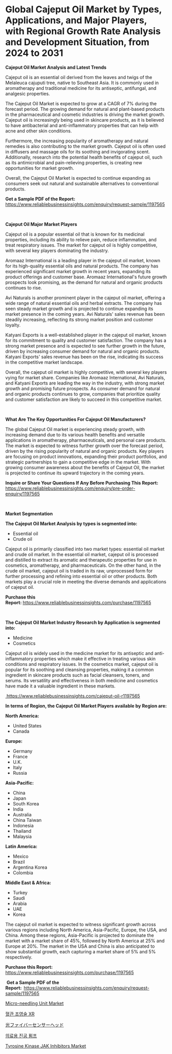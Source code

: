 <p><h1>Global Cajeput Oil Market by Types, Applications, and Major Players, with Regional Growth Rate Analysis and Development Situation, from 2024 to 2031</h1></p><p><strong>Cajeput Oil Market Analysis and Latest Trends</strong></p>
<p><p>Cajeput oil is an essential oil derived from the leaves and twigs of the Melaleuca cajuputi tree, native to Southeast Asia. It is commonly used in aromatherapy and traditional medicine for its antiseptic, antifungal, and analgesic properties.</p><p>The Cajeput Oil Market is expected to grow at a CAGR of 7% during the forecast period. The growing demand for natural and plant-based products in the pharmaceutical and cosmetic industries is driving the market growth. Cajeput oil is increasingly being used in skincare products, as it is believed to have antibacterial and anti-inflammatory properties that can help with acne and other skin conditions.</p><p>Furthermore, the increasing popularity of aromatherapy and natural remedies is also contributing to the market growth. Cajeput oil is often used in diffusers and massage oils for its soothing and invigorating scent. Additionally, research into the potential health benefits of cajeput oil, such as its antimicrobial and pain-relieving properties, is creating new opportunities for market growth.</p><p>Overall, the Cajeput Oil Market is expected to continue expanding as consumers seek out natural and sustainable alternatives to conventional products.</p></p>
<p><strong>Get a Sample PDF of the Report:&nbsp;</strong> <a href="https://www.reliablebusinessinsights.com/enquiry/request-sample/1197565">https://www.reliablebusinessinsights.com/enquiry/request-sample/1197565</a></p>
<p>&nbsp;</p>
<p><strong>Cajeput Oil Major Market Players</strong></p>
<p><p>Cajeput oil is a popular essential oil that is known for its medicinal properties, including its ability to relieve pain, reduce inflammation, and treat respiratory issues. The market for cajeput oil is highly competitive, with several key players dominating the industry.</p><p>Aromaaz International is a leading player in the cajeput oil market, known for its high-quality essential oils and natural products. The company has experienced significant market growth in recent years, expanding its product offerings and customer base. Aromaaz International's future growth prospects look promising, as the demand for natural and organic products continues to rise.</p><p>Avi Naturals is another prominent player in the cajeput oil market, offering a wide range of natural essential oils and herbal extracts. The company has seen steady market growth and is projected to continue expanding its market presence in the coming years. Avi Naturals' sales revenue has been steadily increasing, reflecting its strong market position and customer loyalty.</p><p>Katyani Exports is a well-established player in the cajeput oil market, known for its commitment to quality and customer satisfaction. The company has a strong market presence and is expected to see further growth in the future, driven by increasing consumer demand for natural and organic products. Katyani Exports' sales revenue has been on the rise, indicating its success in the competitive market landscape.</p><p>Overall, the cajeput oil market is highly competitive, with several key players vying for market share. Companies like Aromaaz International, Avi Naturals, and Katyani Exports are leading the way in the industry, with strong market growth and promising future prospects. As consumer demand for natural and organic products continues to grow, companies that prioritize quality and customer satisfaction are likely to succeed in this competitive market.</p></p>
<p>&nbsp;</p>
<p><strong>What Are The Key Opportunities For Cajeput Oil Manufacturers?</strong></p>
<p><p>The global Cajeput Oil market is experiencing steady growth, with increasing demand due to its various health benefits and versatile applications in aromatherapy, pharmaceuticals, and personal care products. The market is expected to witness further growth over the forecast period, driven by the rising popularity of natural and organic products. Key players are focusing on product innovations, expanding their product portfolios, and strategic partnerships to gain a competitive edge in the market. With growing consumer awareness about the benefits of Cajeput Oil, the market is projected to continue its upward trajectory in the coming years.</p></p>
<p><strong>Inquire or Share Your Questions If Any Before Purchasing This Report:</strong> <a href="https://www.reliablebusinessinsights.com/enquiry/pre-order-enquiry/1197565">https://www.reliablebusinessinsights.com/enquiry/pre-order-enquiry/1197565</a></p>
<p>&nbsp;</p>
<p><strong>Market Segmentation</strong></p>
<p><strong>The Cajeput Oil Market Analysis by types is segmented into:</strong></p>
<p><ul><li>Essential oil</li><li>Crude oil</li></ul></p>
<p><p>Cajeput oil is primarily classified into two market types: essential oil market and crude oil market. In the essential oil market, cajeput oil is processed and distilled to extract its aromatic and therapeutic properties for use in cosmetics, aromatherapy, and pharmaceuticals. On the other hand, in the crude oil market, cajeput oil is traded in its raw, unprocessed form for further processing and refining into essential oil or other products. Both markets play a crucial role in meeting the diverse demands and applications of cajeput oil.</p></p>
<p><strong>Purchase this Report:&nbsp;</strong><a href="https://www.reliablebusinessinsights.com/purchase/1197565">https://www.reliablebusinessinsights.com/purchase/1197565</a></p>
<p>&nbsp;</p>
<p><strong>The Cajeput Oil Market Industry Research by Application is segmented into:</strong></p>
<p><ul><li>Medicine</li><li>Cosmetics</li></ul></p>
<p><p>Cajeput oil is widely used in the medicine market for its antiseptic and anti-inflammatory properties which make it effective in treating various skin conditions and respiratory issues. In the cosmetics market, cajeput oil is popular for its soothing and cleansing properties, making it a common ingredient in skincare products such as facial cleansers, toners, and serums. Its versatility and effectiveness in both medicine and cosmetics have made it a valuable ingredient in these markets.</p></p>
<p><a href="https://www.reliablebusinessinsights.com/cajeput-oil-r1197565">&nbsp;https://www.reliablebusinessinsights.com/cajeput-oil-r1197565</a></p>
<p><strong>In terms of Region, the Cajeput Oil Market Players available by Region are:</strong></p>
<p>
    <p> <strong> North America: </strong>
        <ul>
            <li>United States</li>
            <li>Canada</li>
        </ul>
        </p> 
    <p> <strong> Europe: </strong>
        <ul>
            <li>Germany</li>
            <li>France</li>
            <li>U.K.</li>
            <li>Italy</li>
            <li>Russia</li>
        </ul>
        </p> 
    <p> <strong> Asia-Pacific: </strong>
        <ul>
            <li>China</li>
            <li>Japan</li>
            <li>South Korea</li>
            <li>India</li>
            <li>Australia</li>
            <li>China Taiwan</li>
            <li>Indonesia</li>
            <li>Thailand</li>
            <li>Malaysia</li>
        </ul>
        </p> 
    <p> <strong> Latin America: </strong>
        <ul>
            <li>Mexico</li>
            <li>Brazil</li>
            <li>Argentina Korea</li>
            <li>Colombia</li>
        </ul>
        </p> 
    <p> <strong> Middle East & Africa: </strong>
        <ul>
            <li>Turkey</li>
            <li>Saudi</li>
            <li>Arabia</li>
            <li>UAE</li>
            <li>Korea</li>
        </ul>
    </p>
    </p>
<p><p>The cajeput oil market is expected to witness significant growth across various regions including North America, Asia-Pacific, Europe, the USA, and China. Among these regions, Asia-Pacific is projected to dominate the market with a market share of 45%, followed by North America at 25% and Europe at 20%. The market in the USA and China is also anticipated to show substantial growth, each capturing a market share of 5% and 5% respectively.</p></p>
<p><strong>Purchase this Report: </strong><a href="https://www.reliablebusinessinsights.com/purchase/1197565">https://www.reliablebusinessinsights.com/purchase/1197565</a></p>
<p>&nbsp;<strong>Get a Sample PDF of the Report:&nbsp;&nbsp;</strong><a href="https://www.reliablebusinessinsights.com/enquiry/request-sample/1197565">https://www.reliablebusinessinsights.com/enquiry/request-sample/1197565</a></p>
<p><strong></strong></p>
<p><p><a href="https://github.com/sleepman642/Market-Research-Report-List-1/blob/main/micro-needling-unit-market.md">Micro-needling Unit Market</a></p><p><a href="https://github.com/risastia4/Market-Research-Report-List-1/blob/main/3025705128530.md">혈관 조영술 XR</a></p><p><a href="https://github.com/BoydYundt1/Market-Research-Report-List-2/blob/main/1974744122634.md">光ファイバーセンサーヘッド</a></p><p><a href="https://github.com/ThomasElmes2022/Market-Research-Report-List-1/blob/main/5505300128531.md">의료용 진공 펌프</a></p><p><a href="https://github.com/btwcqfvq34/Market-Research-Report-List-1/blob/main/tyrosine-kinase-jak-inhibitors-market.md">Tyrosine Kinase JAK Inhibitors Market</a></p></p>
